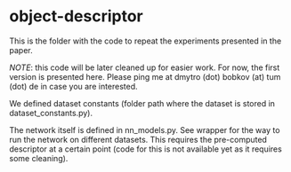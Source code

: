 # object-descriptor
This is the folder with the code to repeat the experiments presented in the paper.


*NOTE*: this code will be later cleaned up for easier work. For now, the first version is presented here. Please ping me at dmytro (dot) bobkov (at) tum (dot) de in case you are interested.

We defined dataset constants (folder path where the dataset is stored in dataset_constants.py).

The network itself is defined in nn_models.py. See wrapper for the way to run the network on different datasets. This requires the pre-computed descriptor at a certain point (code for this is not available yet as it requires some cleaning).


